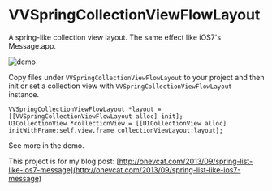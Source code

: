 VVSpringCollectionViewFlowLayout
================================

A spring-like collection view layout. The same effect like iOS7's Message.app.

![demo](https://raw.github.com/onevcat/VVSpringCollectionViewFlowLayout/master/spring-collection-view-over-ios7.gif)

Copy files under `VVSpringCollectionViewFlowLayout` to your project and then init or set a collection view with `VVSpringCollectionViewFlowLayout` instance. 

```objc
VVSpringCollectionViewFlowLayout *layout = [[VVSpringCollectionViewFlowLayout alloc] init];
UICollectionView *collectionView = [[UICollectionView alloc] initWithFrame:self.view.frame collectionViewLayout:layout];
```

See more in the demo.

This project is for my blog post: [http://onevcat.com/2013/09/spring-list-like-ios7-message](http://onevcat.com/2013/09/spring-list-like-ios7-message)
